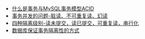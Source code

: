 - [什么是事务与MySQL事务模型ACID](什么是事务与MySQL事务模型ACID.md)
- [事务并发的问题-脏读、不可重复读、幻读](事务并发的问题-脏读、不可重复读、幻读.md)
- [四种隔离级别-读未提交，读已提交，可重复读，串行化](编程/工作相关/四种隔离级别-读未提交，读已提交，可重复读，串行化.md)
- [数据库保证事务隔离性的方式](编程/工作相关/数据库保证事务隔离性的方式.md)
